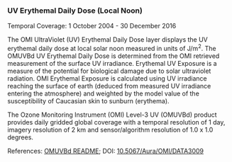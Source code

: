 ### UV Erythemal Daily Dose (Local Noon)
Temporal Coverage: 1 October 2004 - 30 December 2016

The OMI UltraViolet (UV) Erythemal Daily Dose layer displays the UV erythemal daily dose at local solar noon measured in units of J/m<sup>2</sup>. The OMUVBd UV Erythemal Daily Dose is determined from the OMI retrieved measurement of the surface UV irradiance. Erythemal UV Exposure is a measure of the potential for biological damage due to solar ultraviolet radiation. OMI Erythemal Exposure is calculated using UV irradiance reaching the surface of earth (deduced from measured UV irradiance entering the atmosphere) and weighted by the model value of the susceptibility of Caucasian skin to sunburn (erythema).

The Ozone Monitoring Instrument (OMI) Level-3 UV (OMUVBd) product provides daily gridded global coverage with a temporal resolution of 1 day, imagery resolution of 2 km and sensor/algorithm resolution of 1.0 x 1.0 degrees.

References: [OMUVBd README](https://acdisc.gesdisc.eosdis.nasa.gov/data/Aura_OMI_Level3/OMUVBd.003/doc/OMUVB_L3d_readme.pdf); DOI: [10.5067/Aura/OMI/DATA3009](https://disc.gsfc.nasa.gov/datacollection/OMUVBd_V003.html)
